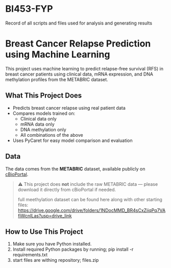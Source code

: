 # BI453-FYP
Record of all scripts and files used for analysis and generating results
# Breast Cancer Relapse Prediction using Machine Learning

This project uses machine learning to predict relapse-free survival (RFS) in breast cancer patients using clinical data, mRNA expression, and DNA methylation profiles from the METABRIC dataset.

## What This Project Does

- Predicts breast cancer relapse using real patient data
- Compares models trained on:
  - Clinical data only
  - mRNA data only
  - DNA methylation only
  - All combinations of the above
- Uses PyCaret for easy model comparison and evaluation

## Data

The data comes from the **METABRIC** dataset, available publicly on [cBioPortal](https://www.cbioportal.org/study/summary?id=brca_metabric).

> ⚠️ This project does **not** include the raw METABRIC data — please download it directly from cBioPortal if needed.
>
> full meethylation dataset can be found here along with other starting files: https://drive.google.com/drive/folders/1NDocMMD_BR4sCxZiiqPq7VAfiWcnILas?usp=drive_link

## How to Use This Project

1. Make sure you have Python installed.
2. Install required Python packages by running; pip install -r requirements.txt
3. start files are withing repository; files.zip
